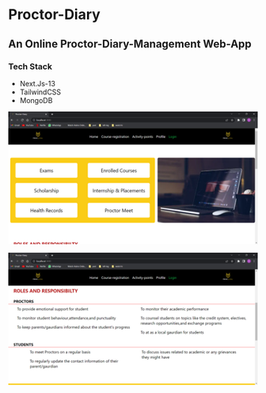 # Proctor-Diary

## An Online Proctor-Diary-Management Web-App

### Tech Stack

* Next.Js-13
* TailwindCSS
* MongoDB

![Alt text](./screenShots/home.png)
<br>

![Alt text](./screenShots/home-2.png)
<br>

